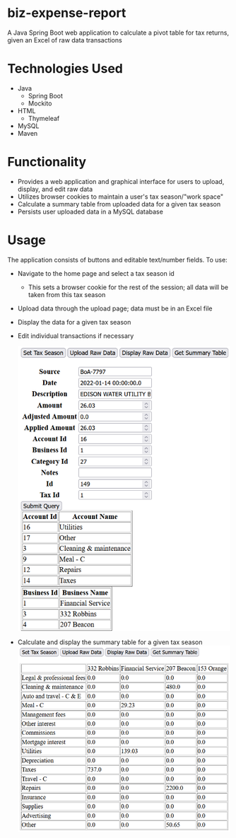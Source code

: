 # biz-expense-report
A Java Spring Boot web application to calculate a pivot table for tax returns, given an Excel of raw data transactions
# Technologies Used
* Java
  * Spring Boot
  * Mockito
* HTML
  * Thymeleaf
* MySQL
* Maven
# Functionality
* Provides a web application and graphical interface for users to upload, display, and edit raw data
* Utilizes browser cookies to maintain a user's tax season/"work space"
* Calculate a summary table from uploaded data for a given tax season
* Persists user uploaded data in a MySQL database
# Usage
The application consists of buttons and editable text/number fields. To use:
* Navigate to the home page and select a tax season id
  * This sets a browser cookie for the rest of the session; all data will be taken from this tax season
  <picture>
  </picture>
* Upload data through the upload page; data must be in an Excel file
  <picture>
  </picture>
* Display the data for a given tax season
  <picture>
  </picture>
* Edit individual transactions if necessary

  <picture>
    <img alt="edit" src="https://github.com/JustATangMan/biz-expense-report/blob/main/docs/edit.png">
  </picture>
* Calculate and display the summary table for a given tax season
  <picture>
    <img alt="summary" src="https://github.com/JustATangMan/biz-expense-report/blob/main/docs/summary.png">
  </picture>
